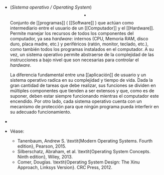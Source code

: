 - (_Sistema operativo / Operating System_) $$\bullet$$  Conjunto de [[programas]] ( [[Software]] ) que actúan como intermediario entre el usuario de un [[Computador]] y el [[Hardware]]. Permite manejar los recursos de todos los componentes del computador, ya sea _hardware_: internos (CPU, Memoria RAM, disco duro, placa madre, etc.) y periféricos (ratón, monitor, teclado, etc.), como también todos los programas instalados en el computador. A su vez, un sistema operativo permite abstraerse de la complejidad de las instrucciones a bajo nivel que son necesarias para controlar el _hardware_.
  
  La diferencia fundamental entre una [[aplicación]] de usuario y un sistema operativo radica en su complejidad y tiempo de vida. Dada la gran cantidad de tareas que debe realizar, sus funciones se dividen en múltiples componentes que tienden a ser extensos y que, como es de suponer, deben estar siempre funcionando mientras el computador este encendido. Por otro lado, cada sistema operativo cuenta con un mecanismo de protección para que ningún programa pueda interferir en su adecuado funcionamiento.
-
- Véase:
	- Tanenbaum, Andrew S. \textit{Modern Operating Systems. Fourth edition}, Pearson, 2015.
	- Silberschatz, Abraham, et al. \textit{Operating System Concepts. Ninth edition}, Wiley, 2013.
	- Comer, Douglas. \textit{Operating System Design: The Xinu Approach, Linksys Version}. CRC Press, 2012.